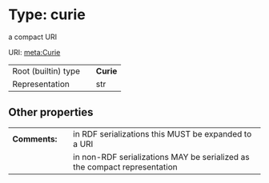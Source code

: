 
# Type: curie


a compact URI

URI: [meta:Curie](https://w3id.org/linkml/Curie)

|  |  |  |
| --- | --- | --- |
| Root (builtin) type | | **Curie** |
| Representation | | str |

## Other properties

|  |  |  |
| --- | --- | --- |
| **Comments:** | | in RDF serializations this MUST be expanded to a URI |
|  | | in non-RDF serializations MAY be serialized as the compact representation |
